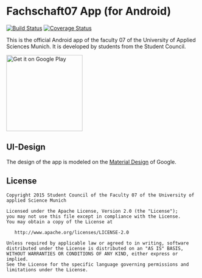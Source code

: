 # Fachschaft07 App (for Android)

[![Build Status](https://travis-ci.org/Fachschaft07/fs-app.svg)](https://travis-ci.org/Fachschaft07/fs-app)
[![Coverage Status](https://coveralls.io/repos/Fachschaft07/fs-app/badge.svg?branch=master&service=github)](https://coveralls.io/github/Fachschaft07/fs-app?branch=master)

This is the official Android app of the faculty 07 of the University of Applied Sciences Munich. It is developed by students from the Student Council.

[<img alt="Get it on Google Play" src="https://play.google.com/intl/en_us/badges/images/apps/en-play-badge.png" width="200px" />](https://play.google.com/store/apps/details?id=com.fk07&utm_source=global_co&utm_medium=prtnr&utm_content=Mar2515&utm_campaign=PartBadge&pcampaignid=MKT-AC-global-none-all-co-pr-py-PartBadges-Oct1515-1)

## UI-Design
The design of the app is modeled on the [Material Design](https://www.google.com/design/spec/material-design/introduction.html) of Google.

## License

    Copyright 2015 Student Council of the Faculty 07 of the University of applied Science Munich

    Licensed under the Apache License, Version 2.0 (the "License");
    you may not use this file except in compliance with the License.
    You may obtain a copy of the License at

       http://www.apache.org/licenses/LICENSE-2.0

    Unless required by applicable law or agreed to in writing, software
    distributed under the License is distributed on an "AS IS" BASIS,
    WITHOUT WARRANTIES OR CONDITIONS OF ANY KIND, either express or implied.
    See the License for the specific language governing permissions and
    limitations under the License.
